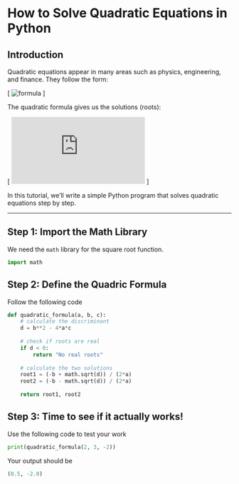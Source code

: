 # How to Solve Quadratic Equations in Python

## Introduction  
Quadratic equations appear in many areas such as physics, engineering, and finance. They follow the form:  

\[
![formula](https://latex.codecogs.com/svg.latex?ax^2+%2B+bx+%2B+c%3D0)
\]  

The quadratic formula gives us the solutions (roots):  

\[
![formula](https://latex.codecogs.com/svg.latex?x%20%3D%20%5Cfrac%7B-b%20%5Cpm%20%5Csqrt%7Bb%5E2-4ac%7D%7D%7B2a%7D)
\]  

In this tutorial, we’ll write a simple Python program that solves quadratic equations step by step.

---

## Step 1: Import the Math Library  
We need the `math` library for the square root function.  

```python
import math
```

## Step 2: Define the Quadric Formula
Follow the following code

```python
def quadratic_formula(a, b, c):
    # calculate the discriminant
    d = b**2 - 4*a*c
    
    # check if roots are real
    if d < 0:
        return "No real roots"
    
    # calculate the two solutions
    root1 = (-b + math.sqrt(d)) / (2*a)
    root2 = (-b - math.sqrt(d)) / (2*a)
    
    return root1, root2
```

## Step 3: Time to see if it actually works!
Use the following code to test your work

```python
print(quadratic_formula(2, 3, -2))
```

Your output should be
```python
(0.5, -2.0)
```


